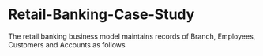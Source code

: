 # Retail-Banking-Case-Study
The retail banking business model maintains records of Branch, Employees, Customers and Accounts as follows
